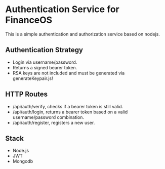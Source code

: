 # Authentication Service for FinanceOS

This is a simple authentication and authorization service based on nodejs.

## Authentication Strategy
- Login via username/password.
- Returns a signed bearer token.
- RSA keys are not included and must be generated via generateKeypair.js!

## HTTP Routes
- /api/auth/verify, checks if a bearer token is still valid.
- /api/auth/login, returns a bearer token based on a valid username/password combination.
- /api/auth/register, registers a new user.

## Stack
- Node.js
- JWT
- Mongodb